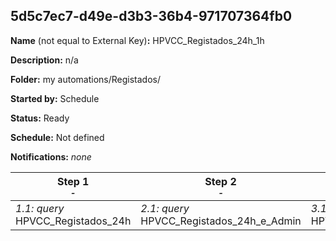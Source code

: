 ## 5d5c7ec7-d49e-d3b3-36b4-971707364fb0

**Name** (not equal to External Key)**:** HPVCC_Registados_24h_1h

**Description:** n/a

**Folder:** my automations/Registados/

**Started by:** Schedule

**Status:** Ready

**Schedule:** Not defined

**Notifications:** _none_


| Step 1<br>_<small>-</small>_ | Step 2<br>_<small>-</small>_ | Step 3<br>_<small>-</small>_ | Step 4<br>_<small>-</small>_ |
| --- | --- | --- | --- |
| _1.1: query_<br>HPVCC_Registados_24h | _2.1: query_<br>HPVCC_Registados_24h_e_Admin | _3.1: query_<br>HPVCC_Registados_1h | _4.1: query_<br>HPVCC_Registados_1h_e_Admin |
